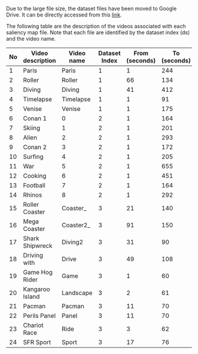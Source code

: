 Due to the large file size, the dataset files have been moved to Google Drive. It can be directly accessed from this [link](https://drive.google.com/open?id=1zNzxwMhSsvsGgMt5WWemPZopVjdRdm-5).  

The following table are the description of the videos associated with each saliency map file. Note that each file are identified by the dataset index (ds) and the video name.  

| No | Video description | Video name | Dataset Index | From (seconds) | To (seconds) | File location (Youtube Id/Url)        |
|----|-------------------|------------|---------------|----------------|--------------|---------------------------------------|
| 1  | Paris             | Paris      | 1             | 1              | 244          | sJxiPiAaB4k                           |
| 2  | Roller            | Roller     | 1             | 66             | 134          | 8lsB-P8nGSM                           |
| 3  | Diving            | Diving     | 1             | 41             | 412          | 2OzlksZBTi                            |
| 4  | Timelapse         | Timelapse  | 1             | 1              | 91           | CIw8R8thnm8                           |
| 5  | Venise            | Venise     | 1             | 1              | 175          | s-AJRFQuAtE                           |
| 6  | Conan 1           | 0          | 2             | 1              | 164          | https://nmsl.cs.nthu.edu.tw/360video/ |
| 7  | Skiing            | 1          | 2             | 1              | 201          | https://nmsl.cs.nthu.edu.tw/360video/ |
| 8  | Alien             | 2          | 2             | 1              | 293          | https://nmsl.cs.nthu.edu.tw/360video/ |
| 9  | Conan 2           | 3          | 2             | 1              | 172          | https://nmsl.cs.nthu.edu.tw/360video/ |
| 10 | Surfing           | 4          | 2             | 1              | 205          | https://nmsl.cs.nthu.edu.tw/360video/ |
| 11 | War               | 5          | 2             | 1              | 655          | https://nmsl.cs.nthu.edu.tw/360video/ |
| 12 | Cooking           | 6          | 2             | 1              | 451          | https://nmsl.cs.nthu.edu.tw/360video/ |
| 13 | Football          | 7          | 2             | 1              | 164          | https://nmsl.cs.nthu.edu.tw/360video/ |
| 14 | Rhinos            | 8          | 2             | 1              | 292          | https://nmsl.cs.nthu.edu.tw/360video/ |
| 15 | Roller Coaster    | Coaster_   | 3             | 21             | 140          | 8lsB-P8nGSM                           |
| 16 | Mega Coaster      | Coaster2_  | 3             | 91             | 150          | -xNN-bJQ4vI                           |
| 17 | Shark Shipwreck   | Diving2    | 3             | 31             | 90           | aQd41nbQM-U                           |
| 18 | Driving with      | Drive      | 3             | 49             | 108          | LKWXHKFCMO8                           |
| 19 | Game Hog Rider    | Game       | 3             | 1              | 60           | yVLfEHXQk08                           |
| 20 | Kangaroo Island   | Landscape  | 3             | 2              | 61           | MXlHCTXtcNs                           |
| 21 | Pacman            | Pacman     | 3             | 11             | 70           | p9h3ZqJa1iA                           |
| 22 | Perils Panel      | Panel      | 3             | 11             | 70           | kiP5vWqPryY                           |
| 23 | Chariot Race      | Ride       | 3             | 3              | 62           | jMyDqZe0z7M                           |
| 24 | SFR Sport         | Sport      | 3             | 17             | 76           | lo5N90TlzwU                           |
